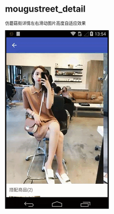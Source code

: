 # mougustreet_detail
仿蘑菇街详情左右滑动图片高度自适应效果

![image](https://github.com/iugg21/mougustreet_detail/blob/master/screenshots/screenshot.gif)
